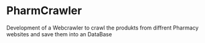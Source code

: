 # PharmCrawler
Development of a Webcrawler to crawl the produkts from diffrent Pharmacy websites and save them into an DataBase
